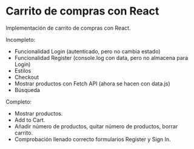# Carrito de compras con React

Implementación de carrito de compras con React.

Incompleto:
- Funcionalidad Login (autenticado, pero no cambia estado)
- Funcionalidad Register (console.log con data, pero no almacena para Login)
- Estilos
- Checkout
- Mostrar productos con Fetch API (ahora se hacen con data.js)
- Búsqueda

Completo:
- Mostrar productos.
- Add to Cart.
- Añadir número de productos, quitar número de productos, borrar carrito.
- Comprobación llenado correcto formularios Register y Sign In.

